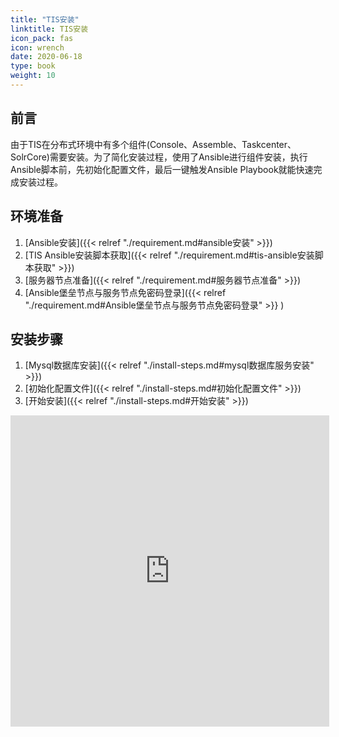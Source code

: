 ```yaml
---
title: "TIS安装"
linktitle: TIS安装
icon_pack: fas
icon: wrench
date: 2020-06-18
type: book
weight: 10
---
```


## 前言

 由于TIS在分布式环境中有多个组件(Console、Assemble、Taskcenter、SolrCore)需要安装。为了简化安装过程，使用了Ansible进行组件安装，执行Ansible脚本前，先初始化配置文件，最后一键触发Ansible Playbook就能快速完成安装过程。

## 环境准备

1. [Ansible安装]({{< relref "./requirement.md#ansible安装" >}})
2. [TIS Ansible安装脚本获取]({{< relref "./requirement.md#tis-ansible安装脚本获取" >}})
3. [服务器节点准备]({{< relref "./requirement.md#服务器节点准备" >}})
4. [Ansible堡垒节点与服务节点免密码登录]({{< relref "./requirement.md#Ansible堡垒节点与服务节点免密码登录" >}} )


## 安装步骤

1. [Mysql数据库安装]({{< relref "./install-steps.md#mysql数据库服务安装" >}})
2. [初始化配置文件]({{< relref "./install-steps.md#初始化配置文件" >}})
3. [开始安装]({{< relref "./install-steps.md#开始安装" >}})

<iframe height=498 width=510 src='https://player.youku.com/embed/XNDkzODA3MTAyOA==' frameborder=0 'allowfullscreen'></iframe>

 
